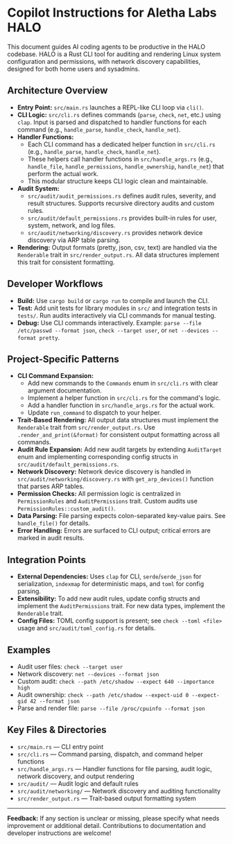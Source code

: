 # Copilot Instructions for Aletha Labs HALO

This document guides AI coding agents to be productive in the HALO codebase. HALO is a Rust CLI tool for auditing and rendering Linux system configuration and permissions, with network discovery capabilities, designed for both home users and sysadmins.


## Architecture Overview
- **Entry Point:** `src/main.rs` launches a REPL-like CLI loop via `cli()`.
- **CLI Logic:** `src/cli.rs` defines commands (`parse`, `check`, `net`, etc.) using `clap`. Input is parsed and dispatched to handler functions for each command (e.g., `handle_parse`, `handle_check`, `handle_net`).
- **Handler Functions:**
  - Each CLI command has a dedicated helper function in `src/cli.rs` (e.g., `handle_parse`, `handle_check`, `handle_net`).
  - These helpers call handler functions in `src/handle_args.rs` (e.g., `handle_file`, `handle_permissions`, `handle_ownership`, `handle_net`) that perform the actual work.
  - This modular structure keeps CLI logic clean and maintainable.
- **Audit System:**
  - `src/audit/audit_permissions.rs` defines audit rules, severity, and result structures. Supports recursive directory audits and custom rules.
  - `src/audit/default_permissions.rs` provides built-in rules for user, system, network, and log files.
  - `src/audit/networking/discovery.rs` provides network device discovery via ARP table parsing.
- **Rendering:** Output formats (pretty, json, csv, text) are handled via the `Renderable` trait in `src/render_output.rs`. All data structures implement this trait for consistent formatting.


## Developer Workflows
- **Build:** Use `cargo build` or `cargo run` to compile and launch the CLI.
- **Test:** Add unit tests for library modules in `src/` and integration tests in `tests/`. Run audits interactively via CLI commands for manual testing.
- **Debug:** Use CLI commands interactively. Example: `parse --file /etc/passwd --format json`, `check --target user`, or `net --devices --format pretty`.


## Project-Specific Patterns
- **CLI Command Expansion:**
  - Add new commands to the `Commands` enum in `src/cli.rs` with clear argument documentation.
  - Implement a helper function in `src/cli.rs` for the command's logic.
  - Add a handler function in `src/handle_args.rs` for the actual work.
  - Update `run_command` to dispatch to your helper.
- **Trait-Based Rendering:** All output data structures must implement the `Renderable` trait from `src/render_output.rs`. Use `.render_and_print(&format)` for consistent output formatting across all commands.
- **Audit Rule Expansion:** Add new audit targets by extending `AuditTarget` enum and implementing corresponding config structs in `src/audit/default_permissions.rs`.
- **Network Discovery:** Network device discovery is handled in `src/audit/networking/discovery.rs` with `get_arp_devices()` function that parses ARP tables.
- **Permission Checks:** All permission logic is centralized in `PermissionRules` and `AuditPermissions` trait. Custom audits use `PermissionRules::custom_audit()`.
- **Data Parsing:** File parsing expects colon-separated key-value pairs. See `handle_file()` for details.
- **Error Handling:** Errors are surfaced to CLI output; critical errors are marked in audit results.


## Integration Points
- **External Dependencies:** Uses `clap` for CLI, `serde`/`serde_json` for serialization, `indexmap` for deterministic maps, and `toml` for config parsing.
- **Extensibility:** To add new audit rules, update config structs and implement the `AuditPermissions` trait. For new data types, implement the `Renderable` trait.
- **Config Files:** TOML config support is present; see `check --toml <file>` usage and `src/audit/toml_config.rs` for details.


## Examples
- Audit user files: `check --target user`
- Network discovery: `net --devices --format json`
- Custom audit: `check --path /etc/shadow --expect 640 --importance high`
- Audit ownership: `check --path /etc/shadow --expect-uid 0 --expect-gid 42 --format json`
- Parse and render file: `parse --file /proc/cpuinfo --format json`


## Key Files & Directories
- `src/main.rs` — CLI entry point
- `src/cli.rs` — Command parsing, dispatch, and command helper functions
- `src/handle_args.rs` — Handler functions for file parsing, audit logic, network discovery, and output rendering
- `src/audit/` — Audit logic and default rules
- `src/audit/networking/` — Network discovery and auditing functionality
- `src/render_output.rs` — Trait-based output formatting system

---
**Feedback:** If any section is unclear or missing, please specify what needs improvement or additional detail. Contributions to documentation and developer instructions are welcome!
